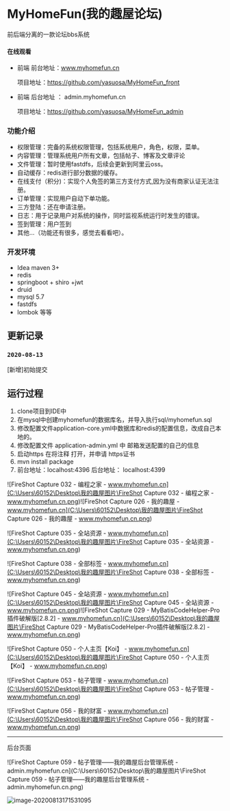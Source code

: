 # MyHomeFun(我的趣屋论坛)

前后端分离的一款论坛bbs系统

#### 在线观看

- 前端 前台地址：www.myhomefun.cn   

  项目地址：https://github.com/yasuosa/MyHomeFun_front

- 前端 后台地址 ： admin.myhomefun.cn

  项目地址：https://github.com/yasuosa/MyHomeFun_admin

### 功能介绍

- 权限管理：完备的系统权限管理，包括系统用户，角色，权限，菜单。
- 内容管理：管理系统用户所有文章，包括帖子、博客及文章评论
- 文件管理：暂时使用fastdfs，后续会更新到阿里云oss。
- 自动缓存：redis进行部分数据的缓存。
- 在线支付（积分)：实现个人免签的第三方支付方式,因为没有商家认证无法注册。
- 订单管理：实现用户自动下单功能。
- 三方登陆：还在申请注册。
- 日志：用于记录用户对系统的操作，同时监视系统运行时发生的错误。
- 签到管理：用户签到
- 其他...（功能还有很多，感觉去看看吧）。

### 开发环境

- Idea maven 3+
- redis 
- springboot + shiro +jwt 
- druid
- mysql 5.7
- fastdfs
- lombok 等等

##  更新记录

### `2020-08-13`

[新增]初始提交

##  运行过程

1. clone项目到IDE中
2. 在mysql中创建myhomefun的数据库名，并导入执行sql/myhomefun.sql
3. 修改配置文件application-core.yml中数据库和redis的配置信息，改成自己本地的。
4. 修改配置文件 application-admin.yml 中 邮箱发送配置的自己的信息
5. 启动https 在将注释 打开，并申请 https证书 
6. mvn install package
7. 前台地址：localhost:4396 
   后台地址： localhost:4399


![FireShot Capture 032 - 编程之家 - www.myhomefun.cn](C:\Users\60152\Desktop\我的趣屋图片\FireShot Capture 032 - 编程之家 - www.myhomefun.cn.png)![FireShot Capture 026 - 我的趣屋 - www.myhomefun.cn](C:\Users\60152\Desktop\我的趣屋图片\FireShot Capture 026 - 我的趣屋 - www.myhomefun.cn.png)

![FireShot Capture 035 - 全站资源 - www.myhomefun.cn](C:\Users\60152\Desktop\我的趣屋图片\FireShot Capture 035 - 全站资源 - www.myhomefun.cn.png)

![FireShot Capture 038 - 全部标签 - www.myhomefun.cn](C:\Users\60152\Desktop\我的趣屋图片\FireShot Capture 038 - 全部标签 - www.myhomefun.cn.png)

![FireShot Capture 045 - 全站资源 - www.myhomefun.cn](C:\Users\60152\Desktop\我的趣屋图片\FireShot Capture 045 - 全站资源 - www.myhomefun.cn.png)![FireShot Capture 029 - MyBatisCodeHelper-Pro插件破解版[2.8.2] - www.myhomefun.cn](C:\Users\60152\Desktop\我的趣屋图片\FireShot Capture 029 - MyBatisCodeHelper-Pro插件破解版[2.8.2] - www.myhomefun.cn.png)

![FireShot Capture 050 - 个人主页【Koi】 - www.myhomefun.cn](C:\Users\60152\Desktop\我的趣屋图片\FireShot Capture 050 - 个人主页【Koi】 - www.myhomefun.cn.png)

![FireShot Capture 053 - 帖子管理 - www.myhomefun.cn](C:\Users\60152\Desktop\我的趣屋图片\FireShot Capture 053 - 帖子管理 - www.myhomefun.cn.png)

![FireShot Capture 056 - 我的财富 - www.myhomefun.cn](C:\Users\60152\Desktop\我的趣屋图片\FireShot Capture 056 - 我的财富 - www.myhomefun.cn.png)

------

后台页面

![FireShot Capture 059 - 帖子管理——我的趣屋后台管理系统 - admin.myhomefun.cn](C:\Users\60152\Desktop\我的趣屋图片\FireShot Capture 059 - 帖子管理——我的趣屋后台管理系统 - admin.myhomefun.cn.png)

![image-20200813171531095](C:\Users\60152\AppData\Roaming\Typora\typora-user-images\image-20200813171531095.png)